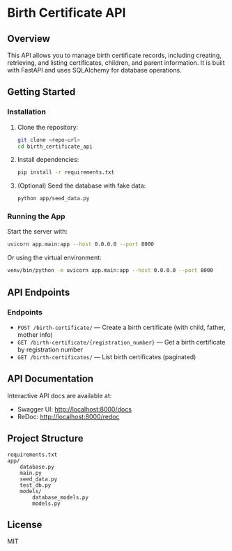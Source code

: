 # Birth Certificate API

## Overview
This API allows you to manage birth certificate records, including creating, retrieving, and listing certificates, children, and parent information. It is built with FastAPI and uses SQLAlchemy for database operations.

## Getting Started

### Installation
1. Clone the repository:
   ```bash
   git clone <repo-url>
   cd birth_certificate_api
   ```
2. Install dependencies:
   ```bash
   pip install -r requirements.txt
   ```
3. (Optional) Seed the database with fake data:
   ```bash
   python app/seed_data.py
   ```

### Running the App
Start the server with:
```bash
uvicorn app.main:app --host 0.0.0.0 --port 8000
```
Or using the virtual environment:
```bash
venv/bin/python -m uvicorn app.main:app --host 0.0.0.0 --port 8000
```

## API Endpoints


### Endpoints
- `POST /birth-certificate/` — Create a birth certificate (with child, father, mother info)
- `GET /birth-certificate/{registration_number}` — Get a birth certificate by registration number
- `GET /birth-certificates/` — List birth certificates (paginated)

## API Documentation
Interactive API docs are available at:
- Swagger UI: [http://localhost:8000/docs](http://localhost:8000/docs)
- ReDoc: [http://localhost:8000/redoc](http://localhost:8000/redoc)

## Project Structure
```
requirements.txt
app/
    database.py
    main.py
    seed_data.py
    test_db.py
    models/
        database_models.py
        models.py
```

## License
MIT

